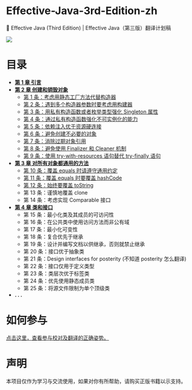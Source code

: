 # Effective-Java-3rd-Edition-zh

📖 Effective Java (Third Edition) | Effective Java（第三版）翻译计划稿

[![](https://img.shields.io/badge/License-GPL--3.0-brightgreen.svg)](./LICENSE)

# 目录

 + [**第 1 章 引言**](./1.引言/第一章%20引言.md)
 + [**第 2 章 创建和销毁对象**](./2.创建和销毁对象/第二章%20创建和销毁对象.md)
    - [第 1 条：考虑用静态工厂方法代替构造器](./2.创建和销毁对象/第%201%20条：考虑用静态工厂方法代替构造器.md)
    - [第 2 条：遇到多个构造器参数时要考虑用构建器](./2.创建和销毁对象/第%202%20条：遇到多个构造器参数时要考虑用构建器.md)
    - [第 3 条：用私有构造函数或者枚举类型强化 Singleton 属性](./2.创建和销毁对象/第%203%20条：用私有构造器或者枚举类型强化%20Singleton%20属性.md)
    - [第 4 条：通过私有构造函数强化不可实例化的能力](./2.创建和销毁对象/第%204%20条：通过私有构造器强化不可实例化能力.md)
    - [第 5 条：依赖注入优于资源硬连接](./2.创建和销毁对象/第%205%20条：依赖注入优于资源硬连接.md)
    - [第 6 条：避免创建不必要的对象](./2.创建和销毁对象/第%206%20条：避免创建不必要的对象.md)
    - [第 7 条：消除过期对象引用](./2.创建和销毁对象/第%207%20条：消除过期对象引用.md)
    - [第 8 条：避免使用 Finalizer 和 Cleaner 机制](./2.创建和销毁对象/第%208%20条：避免使用%20Finalizer%20和%20Cleaner%20机制.md) 
    - [第 9 条：使用 try-with-resources 语句替代 try-finally 语句](./2.创建和销毁对象/第%209%20条：try-with-resources%20优于%20try-finally.md) 
 + **[第 3 章 对所有对象都通用的方法](./3.对所有对象都通用的方法/第%203%20章%20对所有对象都通用的方法.md)**
    - [第 10 条：覆盖 equals 时请遵守通用约定](./3.对所有对象都通用的方法/第%2010%20条：覆盖%20equals%20时请遵守通用约定.md) 
    - [第 11 条：覆盖 equals 时要覆盖 hashCode](./3.对所有对象都通用的方法/第%2011%20条：覆盖%20equals%20方法时要覆盖%20hashCode%20方法.md)
    - [第 12 条：始终要覆盖 toString](./3.对所有对象都通用的方法/第%2012%20条：始终要覆盖%20toString.md) 
    - 第 13 条：谨慎地覆盖 clone
    - 第 14 条：考虑实现 Comparable 接口
+ **[第 4 章 类和接口](./4.类和接口/第%204%20章%20类和接口.md)**
    + 第 15 条：最小化类及其成员的可访问性
    + 第 16 条：在公共类中使用访问方法而非公有域
    + 第 17 条：最小化可变性
    + 第 18 条：复合优先于继承
    + 第 19 条：设计并编写文档以供继承，否则就禁止继承
    + 第 20 条：接口优于抽象类
    + 第 21 条：Design interfaces for posterity  (不知道 posterity 怎么翻译)                    
    + 第 22 条：接口仅用于定义类型
    + 第 23 条：类层次优于标签类
    + 第 24 条：优先使用静态成员类
    + 第 25 条：将源文件限制为单个顶级类
 + **. . .**

# 如何参与

[点击这里，查看参与校对及翻译的正确姿势。](./.github/CONTRIBUTING.md)

# 声明

本项目仅作为学习与交流使用，如果对你有所帮助，请购买正版书籍以示支持。
